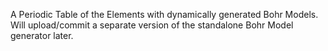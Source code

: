 A Periodic Table of the Elements with dynamically generated Bohr Models. Will upload/commit a separate version of the standalone Bohr Model generator later. 
